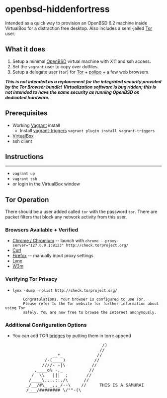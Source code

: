 # openbsd-hiddenfortress

Intended as a quick way to provision an OpenBSD 6.2 machine inside VirtualBox for a distraction free desktop.
Also includes a semi-jailed [Tor](https://www.torproject.org/) user.

## What it does
1. Setup a minimal [OpenBSD](http://openbsd.org/) virtual machine with X11 and ssh access.
2. Set the `vagrant` user to copy over dotfiles.
3. Setup a delegate user (`tor`) for [Tor](https://www.torproject.org/) + [polipo](http://www.pps.univ-paris-diderot.fr/~jch/software/polipo/) + a few web browsers.

***This is not intended as a replacement for the integrated security provided by the Tor Browser bundle!***
***Virtualization software is bug ridden; this is not intended to have the same security as running OpenBSD on dedicated hardware.***

## Prerequisites
- Working [Vagrant](http://www.vagrantup.com/) install
  - Install [vagrant-triggers](https://github.com/emyl/vagrant-triggers) `vagrant plugin install vagrant-triggers`
- [VirtualBox](https://www.virtualbox.org/)
- ssh client

## Instructions
------------
- `vagrant up`
- `vagrant ssh`
- or login in the VirtualBox window

## Tor Operation
There should be a user added called `tor` with the password `tor`.
There are packet filters that block any network activity from this user.

### Browsers Available + Verified
- [Chrome / Chromium](https://www.chromium.org/Home) -- launch with `chrome --proxy-server="127.0.0.1:8123" http://check.torproject.org/`
- [Curl](http://curl.haxx.se/)
- [Firefox](https://mozilla.org/) -- manually input proxy settings
- [Lynx](http://lynx.browser.org/)
- [W3m](http://w3m.sourceforge.net/)

### Verifying Tor Privacy
- `lynx -dump -nolist http://check.torproject.org/`
```
        Congratulations. Your browser is configured to use Tor.
        Please refer to the Tor website for further information about using Tor
        safely. You are now free to browse the Internet anonymously.
```

### Additional Configuration Options
- You can add TOR [bridges](https://www.torproject.org/docs/bridges.html.en) by putting them in torrc.append

<pre>
                                     /)
                                    //
                  __*_             //
               /-(____)           //
              ////- -|\          //
           ,____o% -,_          //
          /  \\   |||  ;       //
         /____\....::./\      //
        _/__/#\_ _,,_/--\    //     THIS IS A SAMURAI
        /___/######## \/""-(\</
       _/__/ '#######  ""^(/</    NOT A NINJA
     __/ /   ,)))=:=(,    //.
    |,--\   /Q...... /.  (/     SO YOU FUCKING IDIOT BACON ZOMBIE
    /       .Q....../..\         NERDS DON'T EVEN GET STARTED
           /.Q ..../...\
          /......./.....\
          /...../  \.....\
          /_.._./   \..._\
           (` )      (` )
           | /        \ |
           '(          )'
          /+|          |+\
          |,/          \,/  b'ger
</pre>
